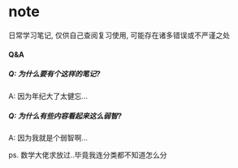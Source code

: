 # note
日常学习笔记, 仅供自己查阅复习使用, 可能存在诸多错误或不严谨之处





#### Q&A

##### Q: 为什么要有个这样的笔记?

A: 因为年纪大了太健忘...

##### Q: 为什么有些内容看起来这么弱智?

A: 因为我就是个弱智啊...



ps. 数学大佬求放过..毕竟我连分类都不知道怎么分